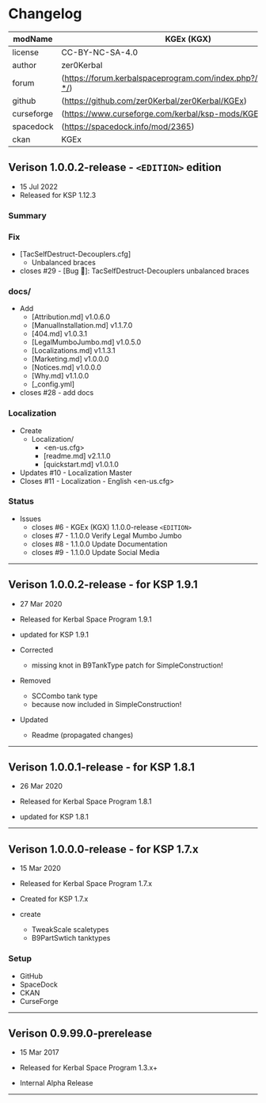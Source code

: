 ﻿# Changelog  
  
| modName    | KGEx (KGX)                                                        |
| ---------- | ----------------------------------------------------------------- |
| license    | CC-BY-NC-SA-4.0                                                   |
| author     | zer0Kerbal                                                        |
| forum      | (https://forum.kerbalspaceprogram.com/index.php?/topic/192696-*/) |
| github     | (https://github.com/zer0Kerbal/zer0Kerbal/KGEx)                   |
| curseforge | (https://www.curseforge.com/kerbal/ksp-mods/KGEx)                 |
| spacedock  | (https://spacedock.info/mod/2365)                                 |
| ckan       | KGEx                                                              |

## Verison 1.0.0.2-release - `<EDITION>` edition

* 15 Jul 2022
* Released for KSP 1.12.3

### Summary

### Fix

* [TacSelfDestruct-Decouplers.cfg]
  * Unbalanced braces
* closes #29 - [Bug 🐞]: TacSelfDestruct-Decouplers unbalanced braces

### docs/

* Add
  * [Attribution.md] v1.0.6.0
  * [ManualInstallation.md] v1.1.7.0
  * [404.md] v1.0.3.1
  * [LegalMumboJumbo.md] v1.0.5.0
  * [Localizations.md] v1.1.3.1
  * [Marketing.md] v1.0.0.0
  * [Notices.md] v1.0.0.0
  * [Why.md] v1.1.0.0
  * [_config.yml]
* closes #28 - add docs

### Localization

* Create
  * Localization/
    * <en-us.cfg>
    * [readme.md] v2.1.1.0
    * [quickstart.md] v1.0.1.0
* Updates #10 - Localization Master
* Closes #11 - Localization - English <en-us.cfg>

### Status

* Issues
  * closes #6 - KGEx (KGX) 1.1.0.0-release `<EDITION>`
  * closes #7 - 1.1.0.0 Verify Legal Mumbo Jumbo
  * closes #8 - 1.1.0.0 Update Documentation
  * closes #9 - 1.1.0.0 Update Social Media

---

## Verison 1.0.0.2-release - for KSP 1.9.1

* 27 Mar 2020
* Released for Kerbal Space Program 1.9.1

* updated for KSP 1.9.1
* Corrected
  * missing knot in B9TankType patch for SimpleConstruction!
* Removed
  * SCCombo tank type
  * because now included in SimpleConstruction!
* Updated
  * Readme (propagated changes)

---

## Verison 1.0.0.1-release - for KSP 1.8.1

* 26 Mar 2020
* Released for Kerbal Space Program 1.8.1

* updated for KSP 1.8.1

---

## Verison 1.0.0.0-release - for KSP 1.7.x

* 15 Mar 2020
* Released for Kerbal Space Program 1.7.x

* Created for KSP 1.7.x

* create
  * TweakScale scaletypes
  * B9PartSwtich tanktypes

### Setup

* GitHub
* SpaceDock
* CKAN
* CurseForge

---

## Verison 0.9.99.0-prerelease

* 15 Mar 2017
* Released for Kerbal Space Program 1.3.x+

* Internal Alpha Release

---
